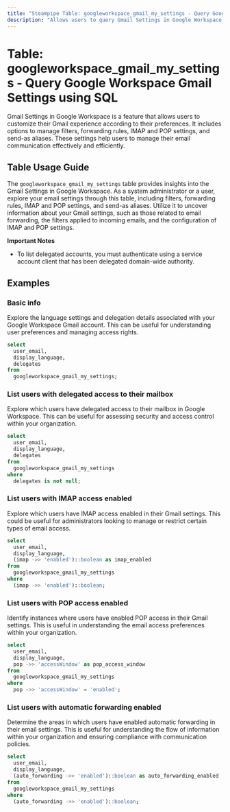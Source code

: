 ```yaml
---
title: "Steampipe Table: googleworkspace_gmail_my_settings - Query Google Workspace Gmail Settings using SQL"
description: "Allows users to query Gmail Settings in Google Workspace, specifically the user's email settings including filters, forwarding rules, IMAP and POP settings, and send-as aliases."
---
```


# Table: googleworkspace_gmail_my_settings - Query Google Workspace Gmail Settings using SQL

Gmail Settings in Google Workspace is a feature that allows users to customize their Gmail experience according to their preferences. It includes options to manage filters, forwarding rules, IMAP and POP settings, and send-as aliases. These settings help users to manage their email communication effectively and efficiently.

## Table Usage Guide

The `googleworkspace_gmail_my_settings` table provides insights into the Gmail Settings in Google Workspace. As a system administrator or a user, explore your email settings through this table, including filters, forwarding rules, IMAP and POP settings, and send-as aliases. Utilize it to uncover information about your Gmail settings, such as those related to email forwarding, the filters applied to incoming emails, and the configuration of IMAP and POP settings.

**Important Notes**
- To list delegated accounts, you must authenticate using a service account client that has been delegated domain-wide authority.

## Examples

### Basic info
Explore the language settings and delegation details associated with your Google Workspace Gmail account. This can be useful for understanding user preferences and managing access rights.

```sql
select
  user_email,
  display_language,
  delegates
from
  googleworkspace_gmail_my_settings;
```

### List users with delegated access to their mailbox
Explore which users have delegated access to their mailbox in Google Workspace. This can be useful for assessing security and access control within your organization.

```sql
select
  user_email,
  display_language,
  delegates
from
  googleworkspace_gmail_my_settings
where
  delegates is not null;
```

### List users with IMAP access enabled
Explore which users have IMAP access enabled in their Gmail settings. This could be useful for administrators looking to manage or restrict certain types of email access.

```sql
select
  user_email,
  display_language,
  (imap ->> 'enabled')::boolean as imap_enabled
from
  googleworkspace_gmail_my_settings
where
  (imap ->> 'enabled')::boolean;
```

### List users with POP access enabled
Identify instances where users have enabled POP access in their Gmail settings. This is useful in understanding the email access preferences within your organization.

```sql
select
  user_email,
  display_language,
  pop ->> 'accessWindow' as pop_access_window
from
  googleworkspace_gmail_my_settings
where
  pop ->> 'accessWindow' = 'enabled';
```

### List users with automatic forwarding enabled
Determine the areas in which users have enabled automatic forwarding in their email settings. This is useful for understanding the flow of information within your organization and ensuring compliance with communication policies.

```sql
select
  user_email,
  display_language,
  (auto_forwarding ->> 'enabled')::boolean as auto_forwarding_enabled
from
  googleworkspace_gmail_my_settings
where
  (auto_forwarding ->> 'enabled')::boolean;
```
